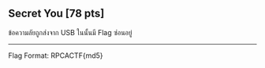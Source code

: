 ## Secret You [78 pts]

ข้อความลัยถูกส่งจาก USB ในนั้นมี Flag ซ่อนอยู่<br><hr>
Flag Format: RPCACTF{md5}
